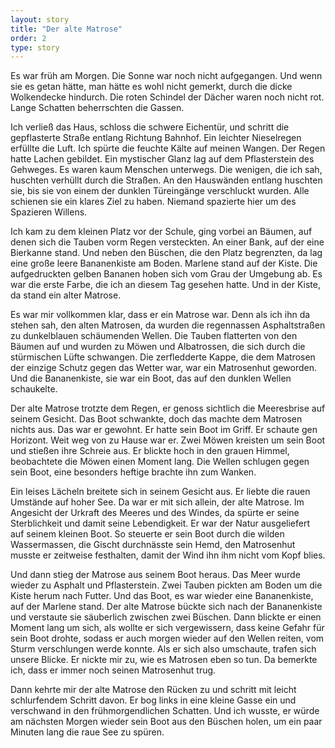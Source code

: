 ```yaml
---
layout: story
title: "Der alte Matrose"
order: 2
type: story
---
```


Es war früh am Morgen. Die Sonne war noch nicht aufgegangen. Und wenn sie es getan hätte, man hätte es wohl nicht gemerkt, durch die dicke Wolkendecke hindurch. Die roten Schindel der Dächer waren noch nicht rot. Lange Schatten beherrschten die Gassen.

Ich verließ das Haus, schloss die schwere Eichentür, und schritt die gepflasterte Straße entlang Richtung Bahnhof. Ein leichter Nieselregen erfüllte die Luft. Ich spürte die feuchte Kälte auf meinen Wangen. Der Regen hatte Lachen gebildet. Ein mystischer Glanz lag auf dem Pflasterstein des Gehweges. Es waren kaum Menschen unterwegs. Die wenigen, die ich sah, huschten verhüllt durch die Straßen. An den Hauswänden entlang huschten sie, bis sie von einem der dunklen Türeingänge verschluckt wurden. Alle schienen sie ein klares Ziel zu haben. Niemand spazierte hier um des Spazieren Willens.

Ich kam zu dem kleinen Platz vor der Schule, ging vorbei an Bäumen, auf denen sich die Tauben vorm Regen versteckten. An einer Bank, auf der eine Bierkanne stand. Und neben den Büschen, die den Platz begrenzten, da lag eine große leere Bananenkiste am Boden. Marlene stand auf der Kiste. Die aufgedruckten gelben Bananen hoben sich vom Grau der Umgebung ab. Es war die erste Farbe, die ich an diesem Tag gesehen hatte. Und in der Kiste, da stand ein alter Matrose. 

Es war mir vollkommen klar, dass er ein Matrose war. Denn als ich ihn da stehen sah, den alten Matrosen, da wurden die regennassen Asphaltstraßen zu dunkelblauen schäumenden Wellen. Die Tauben flatterten von den Bäumen auf und wurden zu Möwen und Albatrossen, die sich durch die stürmischen Lüfte schwangen. Die zerfledderte Kappe, die dem Matrosen der einzige Schutz gegen das Wetter war, war ein Matrosenhut geworden. Und die Bananenkiste, sie war ein Boot, das auf den dunklen Wellen schaukelte.

Der alte Matrose trotzte dem Regen, er genoss sichtlich die Meeresbrise auf seinem Gesicht. Das Boot schwankte, doch das machte dem Matrosen nichts aus. Das war er gewohnt. Er hatte sein Boot im Griff. Er schaute gen Horizont. Weit weg von zu Hause war er. Zwei Möwen kreisten um sein Boot und stießen ihre Schreie aus. Er blickte hoch in den grauen Himmel, beobachtete die Möwen einen Moment lang. Die Wellen schlugen gegen sein Boot, eine besonders heftige brachte ihn zum Wanken.

Ein leises Lächeln breitete sich in seinem Gesicht aus. Er liebte die rauen Umstände auf hoher See. Da war er mit sich allein, der alte Matrose. Im Angesicht der Urkraft des Meeres und des Windes, da spürte er seine Sterblichkeit und damit seine Lebendigkeit. Er war der Natur ausgeliefert auf seinem kleinen Boot. So steuerte er sein Boot durch die wilden Wassermassen, die Gischt durchnässte sein Hemd, den Matrosenhut musste er zeitweise festhalten, damit der Wind ihn ihm nicht vom Kopf blies.

Und dann stieg der Matrose aus seinem Boot heraus. Das Meer wurde wieder zu Asphalt und Pflasterstein. Zwei Tauben pickten am Boden um die Kiste herum nach Futter. Und das Boot, es war wieder eine Bananenkiste, auf der Marlene stand. Der alte Matrose bückte sich nach der Bananenkiste und verstaute sie säuberlich zwischen zwei Büschen. Dann blickte er einen Moment lang um sich, als wollte er sich vergewissern, dass keine Gefahr für sein Boot drohte, sodass er auch morgen wieder auf den Wellen reiten, vom Sturm verschlungen werde konnte. Als er sich also umschaute, trafen sich unsere Blicke. Er nickte mir zu, wie es Matrosen eben so tun. Da bemerkte ich, dass er immer noch seinen Matrosenhut trug.

Dann kehrte mir der alte Matrose den Rücken zu und schritt mit leicht schlurfendem Schritt davon. Er bog links in eine kleine Gasse ein und verschwand in den frühmorgendlichen Schatten. Und ich wusste, er würde am nächsten Morgen wieder sein Boot aus den Büschen holen, um ein paar Minuten lang die raue See zu spüren.
